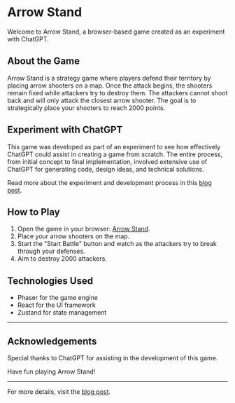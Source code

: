 Arrow Stand
===========

Welcome to Arrow Stand, a browser-based game created as an experiment with ChatGPT.

About the Game
--------------

Arrow Stand is a strategy game where players defend their territory by placing arrow shooters on a map. Once the attack begins, the shooters remain fixed while attackers try to destroy them. The attackers cannot shoot back and will only attack the closest arrow shooter. The goal is to strategically place your shooters to reach 2000 points.

Experiment with ChatGPT
-----------------------

This game was developed as part of an experiment to see how effectively ChatGPT could assist in creating a game from scratch. The entire process, from initial concept to final implementation, involved extensive use of ChatGPT for generating code, design ideas, and technical solutions.

Read more about the experiment and development process in this [blog post](https://bukov-net.livejournal.com/7112.html).

How to Play
-------------

1.  Open the game in your browser: [Arrow Stand](https://bukov-ka.github.io/ArrowStand/).
2.  Place your arrow shooters on the map.
3.  Start the "Start Battle" button and watch as the attackers try to break through your defenses.
4.  Aim to destroy 2000 attackers.

Technologies Used
-----------------

*   Phaser for the game engine
*   React for the UI framework
*   Zustand for state management

-----------------------------------------------------------------

Acknowledgements
------------------

Special thanks to ChatGPT for assisting in the development of this game.

Have fun playing Arrow Stand!

* * *

For more details, visit the [blog post](https://bukov-net.livejournal.com/7112.html).